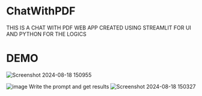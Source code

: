 ﻿# ChatWithPDF

THIS IS A CHAT WITH PDF WEB APP CREATED USING STREAMLIT FOR UI AND PYTHON FOR THE  LOGICS

# DEMO
![Screenshot 2024-08-18 150955](https://github.com/user-attachments/assets/ad531d43-0876-4421-993e-268dcdbf2ff6)

![image](https://github.com/user-attachments/assets/9712e91d-c7eb-4696-8398-df78dc67118f)
Write the prompt and get results
![Screenshot 2024-08-18 150327](https://github.com/user-attachments/assets/90f91c91-bc95-4610-bd4c-ac9d699ce3e7)
